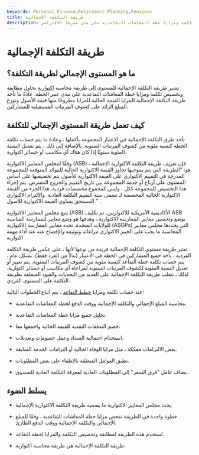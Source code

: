 ```yaml
---
keywords: Personal Finance,Retirement Planning,Pensions
title: طريقة التكلفة الإجمالية
description: طريقة التكلفة على المستوى الإجمالي هي طريقة محاسبة اكتوارية لمطابقة وتخصيص تكلفة ومزايا خطة المعاشات التقاعدية على مدى عمرها الافتراضي.
---
```


# طريقة التكلفة الإجمالية
## ما هو المستوى الإجمالي لطريقة التكلفة؟

تشير طريقة التكلفة الإجمالية للمستوى إلى طريقة محاسبة [اكتوارية](/actuarialanalysis) تحاول مطابقة وتخصيص تكلفة ومزايا خطة المعاشات التقاعدية على مدى عمر الخطة. عادةً ما تأخذ طريقة التكلفة الإجمالية للمزايا القيمة الحالية للمزايا مطروحًا منها قيمة الأصول وتوزع المبلغ الزائد على كشوف المرتبات المستقبلية للمشاركين.

## كيف تعمل طريقة المستوى الإجمالي للتكلفة

تأخذ طرق التكلفة الإجمالية في الاعتبار المجموعة بأكملها ، وعادة ما يتم حساب تكلفة الخطة كنسبة مئوية من كشوف المرتبات السنوية. بالإضافة إلى ذلك ، يتم تعديل النسبة المئوية سنويًا إذا كان هناك أي مكاسب أو خسائر اكتوارية.

وفقًا لمجلس المعايير الاكتوارية (ASB) ، فإن تعريف طريقة التكلفة الاكتوارية الإجمالية هو: "الطريقة التي يتم بموجبها تجاوز القيمة الاكتوارية الحالية للفوائد المتوقعة للمجموعة المدرجة في التقييم الاكتواري على القيمة الاكتوارية للأصول يتم تخصيصها على أساس المستوى على أرباح أو خدمة المجموعة بين تاريخ التقييم والخروج المفترض. يتم إجراء هذا التخصيص للمجموعة ككل ، وليس كمجموع مخصصات فردية. هذا الجزء من القيمة الاكتوارية الحالية المخصصة لـ تسمى سنة التقييم التكلفة العادية. والالتزام الاكتواري المستحق يساوي القيمة الاكتوارية للأصول " .

يتبع مجلس المعايير الاكتوارية (ASB) الأكاديمية الأمريكية للاكتواريين. تم تكليف ASB بوضع وتحسين معايير الممارسة الاكتوارية ، وهدفها هو وضع معايير للممارسة المناسبة للولايات المتحدة. تحدد معايير الممارسة الاكتوارية (ASOPs) التي يحددها مجلس معايير المحاسبة ما يجب على الخبير الاكتواري مراعاته وتوثيقه والإفصاح عنه عند أداء مهمة اكتوارية .

تعتبر طريقة مستوى التكلفة الإجمالية فريدة من نوعها لأنها ، على عكس طريقة التكلفة الفردية ، تأخذ جميع المشاركين في الخطة في الاعتبار (بدلاً من الفرد فقط). بشكل عام ، يتم حساب تكلفة خطة التقاعد كنسبة مئوية من كشوف المرتبات السنوية. يتم تغيير أو تعديل النسبة المئوية لكشوف المرتبات السنوية لمراعاة أي مكاسب أو خسائر اكتوارية. لذلك ، تتغلب طريقة التكلفة الإجمالية على العديد من التحديات والقيود المتعلقة بطريقة التكلفة على المستوى الفردي.

عند حساب تكلفة ومزايا [خطط التقاعد](/pensionplan) ، يتم اتباع الخطوات التالية:

- محاسبة المبلغ الإجمالي والتكلفة الإجمالية ووقت الدفع لخطة المعاشات التقاعدية.

- تحليل جميع مزايا خطة المعاشات التقاعدية.

- خصم التدفقات النقدية للقيمة الحالية واجمعها معا.

- استخدام احتمالية السداد وعمل خصومات وتعديلات.

- بعض الالتزامات مفككة ، مثل مزايا الوفاة الحالية أو التزامات الخدمة السابقة.

- تطبق العوامل المتعلقة بالإطفاء على بعض المطلوبات.

- يضاف عامل "فرق السعر" إلى المطلوبات العادية لمعرفة التكلفة العادية للصندوق .

## يسلط الضوء

- يحدد مجلس المعايير الاكتوارية ما يسميه طريقة التكلفة الاكتوارية الإجمالية.

- خطوة واحدة في الطريقة تفحص مزايا خطة المعاشات التقاعدية ، وفقًا للمبلغ الإجمالي والتكلفة الإجمالية ووقت الدفع الطارئ.

- تُستخدم هذه الطريقة لمطابقة وتخصيص التكلفة والمزايا لخطة التقاعد.

- طريقة التكلفة الإجمالية هي طريقة محاسبة اكتوارية.

